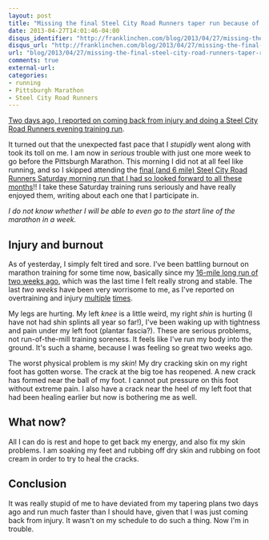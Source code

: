 ```yaml
---
layout: post
title: "Missing the final Steel City Road Runners taper run because of injury and burnout"
date: 2013-04-27T14:01:46-04:00
disqus_identifier: "http://franklinchen.com/blog/2013/04/27/missing-the-final-steel-city-road-runners-taper-run-because-of-injury/"
disqus_url: "http://franklinchen.com/blog/2013/04/27/missing-the-final-steel-city-road-runners-taper-run-because-of-injury/"
url: "blog/2013/04/27/missing-the-final-steel-city-road-runners-taper-run-because-of-injury/"
comments: true
external-url: 
categories: 
- running
- Pittsburgh Marathon
- Steel City Road Runners
---
```

[Two days ago, I reported on coming back from injury and doing a Steel City Road Runners evening training run](/blog/2013/04/25/back-from-injury-an-unexpected-fast-finish-steel-city-road-runners-training-run/).

It turned out that the unexpected fast pace that I *stupidly* went along with took its toll on me. I am now in *serious* trouble with just one more week to go before the Pittsburgh Marathon. This morning I did not at all feel like running, and so I skipped attending the [final (and 6 mile) Steel City Road Runners Saturday morning run that I had so looked forward to all these months](http://www.steelcityrrc.org/scrrcevents?eventId=619967&EventViewMode=2&CalendarViewType=1&SelectedDate=4/6/2013)!! I take these Saturday training runs seriously and have really enjoyed them, writing about each one that I participate in.

*I do not know whether I will be able to even go to the start line of the marathon in a week.*

<!--more-->

## Injury and burnout

As of yesterday, I simply felt tired and sore. I've been battling burnout on marathon training for some time now, basically since my [16-mile long run of two weeks ago](/blog/2013/04/13/my-final-16-mile-long-run-before-pittsburgh-marathon-featured-two-radical-experiments/), which was the last time I felt really strong and stable. The last *two weeks* have been very worrisome to me, as I've reported on overtraining and injury [multiple](/blog/2013/04/19/going-out-too-fast-yet-again-in-my-third-random-distance-run/) [times](/blog/2013/04/20/on-overtraining-and-feeling-injured-two-weeks-before-the-pittsburgh-marathon/).

My legs are hurting. My left *knee* is a little weird, my right *shin* is hurting (I have not had shin splints all year so far!), I've been waking up with tightness and pain under my left foot (plantar fascia?). These are serious problems, not run-of-the-mill training soreness. It feels like I've run my body into the ground. It's such a shame, because I was feeling so great two weeks ago.

The worst physical problem is my *skin*! My dry cracking skin on my right foot has gotten worse. The crack at the big toe has reopened. A new crack has formed near the ball of my foot. I cannot put pressure on this foot without extreme pain. I also have a crack near the heel of my left foot that had been healing earlier but now is bothering me as well.

## What now?

All I can do is rest and hope to get back my energy, and also fix my skin problems. I am soaking my feet and rubbing off dry skin and rubbing on foot cream in order to try to heal the cracks.

## Conclusion

It was really stupid of me to have deviated from my tapering plans two days ago and run much faster than I should have, given that I was just coming back from injury. It wasn't on my schedule to do such a thing. Now I'm in trouble.
